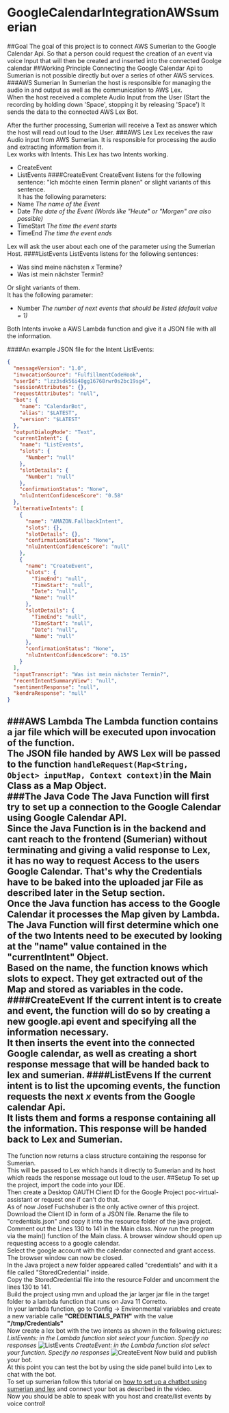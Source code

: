 # GoogleCalendarIntegrationAWSsumerian
##Goal
The goal of this project is to connect AWS Sumerian to the Google Calendar Api.
So that a person could request the creation of an event via voice Input that will then be created and inserted into the connected Goolge calendar
##Working Principle
Connecting the Google Calendar Api to Sumerian is not possible directly but over a series of other AWS services.  
###AWS Sumerian
In Sumerian the host is responsible for managing the audio in and output as well as the communication to AWS Lex.  
When the host received a complete Audio Input from the User (Start the recording by holding down 'Space', stopping it by releasing 'Space')
It sends the data to the connected AWS Lex Bot. 

After the further processing, Sumerian will receive a Text as answer which the host will read out loud to the User.
###AWS Lex
Lex receives the raw Audio input from AWS Sumerian. It is responsible for processing the audio and extracting information from it.  
Lex works with Intents. This Lex has two Intents working.
- CreateEvent  
- ListEvents
####CreateEvent
CreateEvent listens for the following sentence: "Ich möchte einen Termin planen" or slight variants of this sentence.  
It has the following parameters:
- Name *The name of the Event*
- Date *The date of the Event (Words like "Heute" or "Morgen" are also possible)*
- TimeStart *The time the event starts*
- TimeEnd *The time the event ends*  

Lex will ask the user about each one of the parameter using the Sumerian Host.
####ListEvents
ListEvents listens for the following sentences:
- Was sind meine nächsten *x* Termine?
- Was ist mein nächster Termin?

Or slight variants of them.  
It has the following parameter:
- Number *The number of next events that should be listed (default value = 1)*

Both Intents invoke a AWS Lambda function and give it a JSON file with all the information.

####An example JSON file for the Intent ListEvents:
```JSON
{
  "messageVersion": "1.0",
  "invocationSource": "FulfillmentCodeHook",
  "userId": "lzz3sdk56i48gg16768rwr0s2bc19sg4",
  "sessionAttributes": {},
  "requestAttributes": "null",
  "bot": {
    "name": "CalendarBot",
    "alias": "$LATEST",
    "version": "$LATEST"
  },
  "outputDialogMode": "Text",
  "currentIntent": {
    "name": "ListEvents",
    "slots": {
      "Number": "null"
    },
    "slotDetails": {
      "Number": "null"
    },
    "confirmationStatus": "None",
    "nluIntentConfidenceScore": "0.58"
  },
  "alternativeIntents": [
    {
      "name": "AMAZON.FallbackIntent",
      "slots": {},
      "slotDetails": {},
      "confirmationStatus": "None",
      "nluIntentConfidenceScore": "null"
    },
    {
      "name": "CreateEvent",
      "slots": {
        "TimeEnd": "null",
        "TimeStart": "null",
        "Date": "null",
        "Name": "null"
      },
      "slotDetails": {
        "TimeEnd": "null",
        "TimeStart": "null",
        "Date": "null",
        "Name": "null"
      },
      "confirmationStatus": "None",
      "nluIntentConfidenceScore": "0.15"
    }
  ],
  "inputTranscript": "Was ist mein nächster Termin?",
  "recentIntentSummaryView": "null",
  "sentimentResponse": "null",
  "kendraResponse": "null"
}
```
###AWS Lambda
The Lambda function contains a jar file which will be executed upon invocation of the function.  
The JSON file handed by AWS Lex will be passed to the function `handleRequest(Map<String, Object> inputMap, Context context)`in the Main Class as a Map Object.  
###The Java Code
The Java Function will first try to set up a connection to the Google Calendar using Google Calendar API.  
Since the Java Function is in the backend and cant reach to the frontend (Sumerian) without terminating and giving a valid response to Lex,  
it has no way to request Access to the users Google Calendar.
That's why the Credentials have to be baked into the uploaded jar File as described later in the **Setup** section.  
Once the Java function has access to the Google Calendar it processes the Map given by Lambda.  
The Java Function will first determine which one of the two Intents need to be executed by looking at the "name" value contained in the "currentIntent" Object.  
Based on the name, the function knows which slots to expect. They get extracted out of the Map and stored as variables in the code.  
####CreateEvent
If the current intent is to create and event, the function will do so by creating a new google.api event and specifying all the information necessary.  
It then inserts the event into the connected Google calendar, as well as creating a short response message that will be handed back to lex and sumerian.
####ListEvens
If the current intent is to list the upcoming events, the function requests the next *x* events from the Google calendar Api.  
It lists them and forms a response containing all the information. This response will be handed back to Lex and Sumerian.
---
The function now returns a class structure containing the response for Sumerian.  
This will be passed to Lex which hands it directly to Sumerian and its host which reads the response message out loud to the user.
##Setup
To set up the project, import the code into your IDE.  
Then create a Desktop OAUTH Client ID for the Google Project poc-virtual-assistant or request one if can't do that.   
As of now Josef Fuchshuber is the only active owner of this project.  
Download the Client ID in form of a JSON file. Rename the file to "credentials.json" and copy it into the resource folder of the java project.   
Comment out the Lines 130 to 141 in the Main class.
Now run the program via the main() function of the Main class. A browser window should open up requesting access to a google calendar.  
Select the google account with the calendar connected and grant access. The browser window can now be closed.  
In the Java project a new folder appeared called "credentials" and with it a file called "StoredCredential" inside.  
Copy the StoredCredential file into the resource Folder and uncomment the lines 130 to 141.  
Build the project using mvn and upload the jar larger jar file in the target folder to a lambda function that runs on Java 11 Corretto.  
In your lambda function, go to Config -> Environmental variables and create a new variable calle **"CREDENTIALS_PATH"** with the value **"/tmp/Credentials"**  
Now create a lex bot with the two intents as shown in the following pictures:  
*ListEvents: in the Lambda function slot select your function. Specify no responses*
![ListEvents](ListEvents.png)
*CreateEvent: in the Lambda function slot select your function. Specify no responses*
![CreateEvent](CreateEvent.png)
Now build and publish your bot.  
At this point you can test the bot by using the side panel build into Lex to chat with the bot.  
To set up sumerian follow this tutorial on [how to set up a chatbot using sumerian and lex](https://www.youtube.com/watch?v=OGmy3E2kMok&t=1548s)
and connect your bot as described in the video.  
Now you should be able to speak with you host and create/list events by voice control!